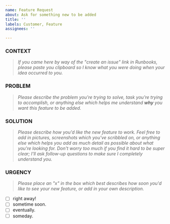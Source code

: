```yaml
---
name: Feature Request
about: Ask for something new to be added
title: ''
labels: Customer, Feature
assignees: ''

---
```


### CONTEXT

> *If you came here by way of the "create an issue" link in Runbooks, please paste you clipboard so I know what you were doing when your idea occurred to you.*

### PROBLEM

> *Please describe the problem you're trying to solve, task you're trying to accomplish, or anything else which helps me understand **why** you want this feature to be added.*

### SOLUTION

> *Please describe how you'd like the new feature to work.  Feel free to add in pictures, screenshots which you've scribbled on, or anything else which helps you add as much detail as possible about what you're looking for.  Don't worry too much if you find it hard to be super clear; I'll ask follow-up questions to make sure I completely understand you.*

### URGENCY

> *Please place an "x" in the box which best describes how soon you'd like to see your new feature, or add in your own description.*

* [ ] right away!
* [ ] sometime soon.
* [ ] eventually.
* [ ] someday.
